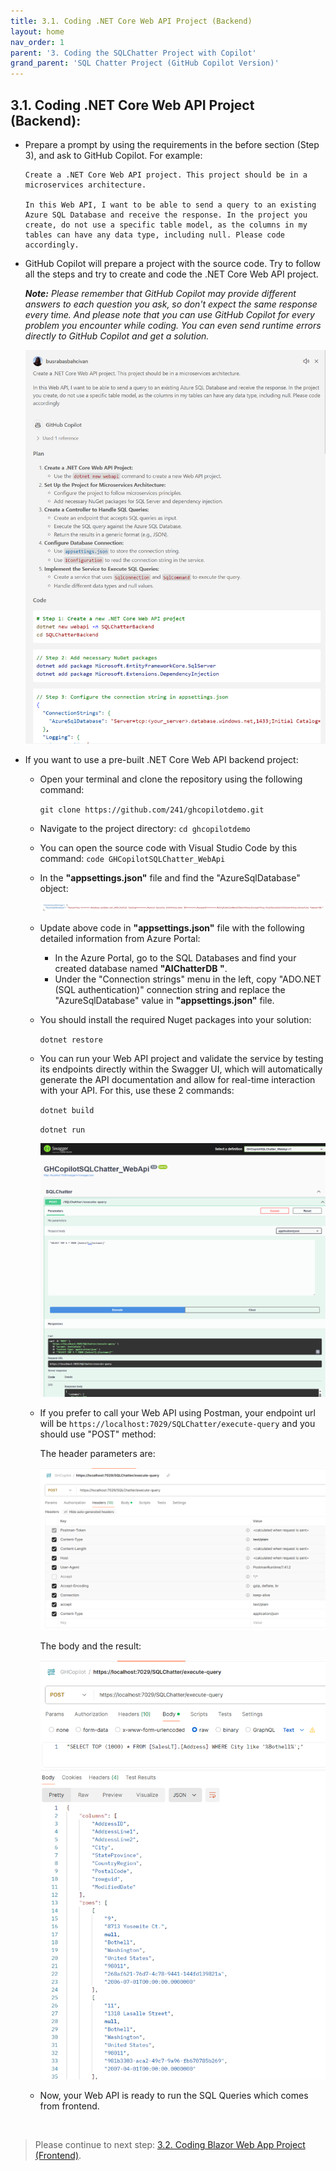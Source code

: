 ```yaml
---
title: 3.1. Coding .NET Core Web API Project (Backend)
layout: home
nav_order: 1
parent: '3. Coding the SQLChatter Project with Copilot'
grand_parent: 'SQL Chatter Project (GitHub Copilot Version)'
---
```


## 3.1. Coding .NET Core Web API Project (Backend):

* Prepare a prompt by using the requirements in the before section (Step 3), and ask to GitHub Copilot. For example:

    ```
    Create a .NET Core Web API project. This project should be in a microservices architecture.

    In this Web API, I want to be able to send a query to an existing Azure SQL Database and receive the response. In the project you create, do not use a specific table model, as the columns in my tables can have any data type, including null. Please code accordingly.
    ```

* GitHub Copilot will prepare a project with the source code. Try to follow all the steps and try to create and code the .NET Core Web API project.

   _**Note:** Please remember that GitHub Copilot may provide different answers to each question you ask, so don't expect the same response every time. And please note that you can use GitHub Copilot for every problem you encounter while coding. You can even send runtime errors directly to GitHub Copilot and get a solution._

   ![Backend](./CopilotImages/Backend.png)

* If you want to use a pre-built .NET Core Web API backend project:

  * Open your terminal and clone the repository using the following command:

    ```git clone https://github.com/241/ghcopilotdemo.git```

  * Navigate to the project directory: ```cd ghcopilotdemo```

  * You can open the source code with Visual Studio Code by this command: ```code GHCopilotSQLChatter_WebApi```

  * In the **"appsettings.json"** file and find the "AzureSqlDatabase" object:

      ![ConnectionString](./CopilotImages/ConnectionString.png)
  
  * Update above code in **"appsettings.json"** file with the following detailed information from Azure Portal:

     * In the Azure Portal, go to the SQL Databases and find your created database named **"AIChatterDB "**.
     * Under the "Connection strings" menu in the left, copy "ADO.NET (SQL authentication)" connection string and replace the "AzureSqlDatabase" value in **"appsettings.json"** file.

  * You should install the required Nuget packages into your solution:

     ```dotnet restore```

  * You can run your Web API project and validate the service by testing its endpoints directly within the Swagger UI, which will automatically generate the API documentation and allow for real-time interaction with your API. For this, use these 2 commands:
     
     ```dotnet build```

     ```dotnet run```

      ![SwaggerWebapi](./CopilotImages/SwaggerWebapi.png)

  * If you prefer to call your Web API using Postman, your endpoint url will be ```https://localhost:7029/SQLChatter/execute-query``` and you should use "POST" method: 

      The header parameters are:

      ![PostmanHeaders](./CopilotImages/PostmanHeaders.png) 

      The body and the result:

      ![PostmanResult](./CopilotImages/PostmanResult.png) 

  * Now, your Web API is ready to run the SQL Queries which comes from frontend.

&nbsp;
> Please continue to next step: [3.2. Coding Blazor Web App Project (Frontend)](https://241.github.io/ghcopilotdemo/SQLChatter_GitHubCopilot/010302_CodingFrontend.html).